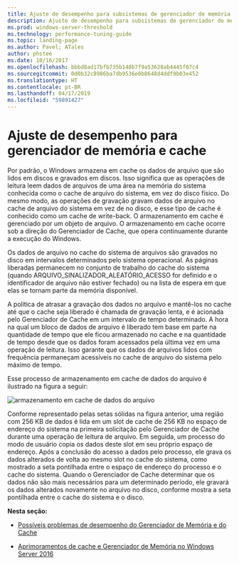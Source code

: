 ```yaml
---
title: Ajuste de desempenho para subsistemas de gerenciador de memória e cache
description: Ajuste de desempenho para subsistemas de gerenciador de memória e cache
ms.prod: windows-server-threshold
ms.technology: performance-tuning-guide
ms.topic: landing-page
ms.author: Pavel; ATales
author: phstee
ms.date: 10/16/2017
ms.openlocfilehash: bbbd8ad17bfb735b148b7f9a53628ab4445f07c4
ms.sourcegitcommit: 0d0b32c8986ba7db9536e0b8648d4ddf9b03e452
ms.translationtype: HT
ms.contentlocale: pt-BR
ms.lasthandoff: 04/17/2019
ms.locfileid: "59891427"
---
```

# <a name="performance-tuning-cache-and-memory-manager"></a>Ajuste de desempenho para gerenciador de memória e cache

Por padrão, o Windows armazena em cache os dados de arquivo que são lidos em discos e gravados em discos. Isso significa que as operações de leitura leem dados de arquivos de uma área na memória do sistema conhecida como o cache de arquivo do sistema, em vez do disco físico. Do mesmo modo, as operações de gravação gravam dados de arquivo no cache de arquivo do sistema em vez de no disco, e esse tipo de cache é conhecido como um cache de write-back. O armazenamento em cache é gerenciado por um objeto de arquivo. O armazenamento em cache ocorre sob a direção do Gerenciador de Cache, que opera continuamente durante a execução do Windows.

Os dados de arquivo no cache do sistema de arquivos são gravados no disco em intervalos determinados pelo sistema operacional. As páginas liberadas permanecem no conjunto de trabalho do cache do sistema (quando ARQUIVO\_SINALIZADOR\_ALEATÓRIO\_ACESSO for definido e o identificador de arquivo não estiver fechado) ou na lista de espera em que elas se tornam parte da memória disponível.

A política de atrasar a gravação dos dados no arquivo e mantê-los no cache até que o cache seja liberado é chamada de gravação lenta, e é acionada pelo Gerenciador de Cache em um intervalo de tempo determinado. A hora na qual um bloco de dados de arquivo é liberado tem base em parte na quantidade de tempo que ele ficou armazenado no cache e na quantidade de tempo desde que os dados foram acessados pela última vez em uma operação de leitura. Isso garante que os dados de arquivos lidos com frequência permaneçam acessíveis no cache de arquivo do sistema pelo máximo de tempo.

Esse processo de armazenamento em cache de dados do arquivo é ilustrado na figura a seguir:

![armazenamento em cache de dados do arquivo](../../media/perftune-guide-file-data-caching.png)

Conforme representado pelas setas sólidas na figura anterior, uma região com 256 KB de dados é lida em um slot de cache de 256 KB no espaço de endereço do sistema na primeira solicitação pelo Gerenciador de Cache durante uma operação de leitura de arquivo. Em seguida, um processo do modo de usuário copia os dados deste slot em seu próprio espaço de endereço. Após a conclusão do acesso a dados pelo processo, ele grava os dados alterados de volta ao mesmo slot no cache do sistema, como mostrado a seta pontilhada entre o espaço de endereço do processo e o cache do sistema. Quando o Gerenciador de Cache determinar que os dados não são mais necessários para um determinado período, ele gravará os dados alterados novamente no arquivo no disco, conforme mostra a seta pontilhada entre o cache do sistema e o disco.

**Nesta seção:**

-   [Possíveis problemas de desempenho do Gerenciador de Memória e do Cache](troubleshoot.md)

-   [Aprimoramentos de cache e Gerenciador de Memória no Windows Server 2016](improvements-in-2016.md)
